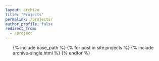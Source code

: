 ```yaml
---
layout: archive
title: "Projects"
permalink: /projects/
author_profile: false
redirect_from:
  - /project
---
```


  <ul> {% include base_path %}
    {% for post in site.projects %}
      {% include archive-single.html %}
    {% endfor %}
    </ul>